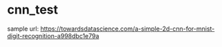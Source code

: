 # cnn_test
sample url:
https://towardsdatascience.com/a-simple-2d-cnn-for-mnist-digit-recognition-a998dbc1e79a
